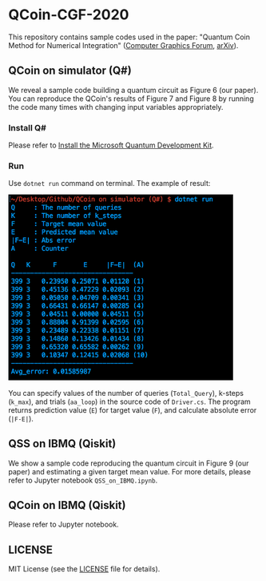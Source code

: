 # QCoin-CGF-2020
This repository contains sample codes used in the paper: "Quantum Coin Method for Numerical Integration" ([Computer Graphics Forum](), [arXiv](https://arxiv.org/abs/1910.00263)).

## QCoin on simulator (Q#)
We reveal a sample code building a quantum circuit as Figure 6 (our paper). You can reproduce the QCoin's results of Figure 7 and Figure 8 by running the code many times with changing input variables appropriately.

### Install Q#
Please refer to [Install the Microsoft Quantum Development Kit](https://docs.microsoft.com/en-us/quantum/install-guide/?view=qsharp-preview).

### Run
Use ```dotnet run```  command on terminal.
The example of result:

<img src="./Teaser1.png" width="450px">

You can specify values of the number of queries (```Total_Query```), k-steps (```k_max```), and trials (```aa_loop```) in the source code of  ```Driver.cs```. The program returns prediction value (```E```) for target value (```F```), and calculate absolute error (```|F-E|```).


## QSS on IBMQ (Qiskit)
We show a sample code reproducing the quantum circuit in Figure 9 (our paper) and estimating a given target mean value. For more details, please refer to Jupyter notebook ```QSS_on_IBMQ.ipynb```.


## QCoin on IBMQ (Qiskit)
Please refer to Jupyter notebook.




## LICENSE
MIT License (see the [LICENSE](LICENSE) file for details).
